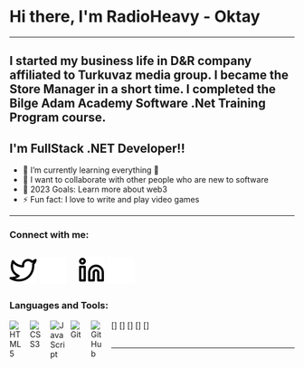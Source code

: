 # Hi there, I'm RadioHeavy - Oktay
---
I started my business life in D&R company affiliated to Turkuvaz media group. I became the Store Manager in a short time. I completed the Bilge Adam Academy Software .Net Training Program course.
---
## I'm FullStack .NET Developer!!

- 🌱 I’m currently learning everything 🤣
- 👯 I want to collaborate with other people who are new to software
- 🥅 2023 Goals: Learn more about web3
- ⚡ Fun fact: I love to write and play video games
---
### Connect with me:

[![website](./img/twitter-light.svg)](https://twitter.com/dakmaybe#gh-light-mode-only)
[![website](./img/twitter-dark.svg)](https://twitter.com/dakmaybe#gh-dark-mode-only)
&nbsp;&nbsp;
[![website](./img/linkedin-light.svg)](https://linkedin.com/in/ismail-oktay-dak#gh-light-mode-only)
[![website](./img/linkedin-dark.svg)](https://linkedin.com/in/ismail-oktay-dak#gh-dark-mode-only)
&nbsp;&nbsp;
---
### Languages and Tools:

[<img align="left" alt="HTML5" width="26px" src="https://cdn.jsdelivr.net/gh/devicons/devicon/icons/html5/html5-original.svg" style="padding-right:10px;" />]
[<img align="left" alt="CSS3" width="26px" src="https://cdn.jsdelivr.net/gh/devicons/devicon/icons/css3/css3-original.svg" style="padding-right:10px;" />]
[<img align="left" alt="JavaScript" width="26px" src="https://cdn.jsdelivr.net/gh/devicons/devicon/icons/javascript/javascript-original.svg" style="padding-right:10px;" />]
[<img align="left" alt="Git" width="26px" src="https://cdn.jsdelivr.net/gh/devicons/devicon/icons/git/git-original.svg" style="padding-right:10px;" />]
[<img align="left" alt="GitHub" width="26px" src="https://user-images.githubusercontent.com/3369400/139447912-e0f43f33-6d9f-45f8-be46-2df5bbc91289.png" style="padding-right:10px;" />]
<br />
<br />

---

